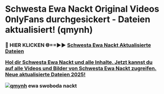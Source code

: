 # Schwesta Ewa Nackt Original Videos 0nlyFans durchgesickert - Dateien aktualisiert! (qmynh)

<h3>🔴 HIER KLICKEN 🌐==►► <a href="https://tinyurl.com/h6vf6nb8" rel="nofollow">Schwesta Ewa Nackt Aktualisierte Dateien

Hol dir Schwesta Ewa Nackt und alle Inhalte. Jetzt kannst du auf alle Videos und Bilder von Schwesta Ewa Nackt zugreifen. Neue aktualisierte Dateien 2025!

[![qmynh](https://i.imgur.com/sD4kR3V.gif)](https://tinyurl.com/h6vf6nb8)
ewa swoboda nackt